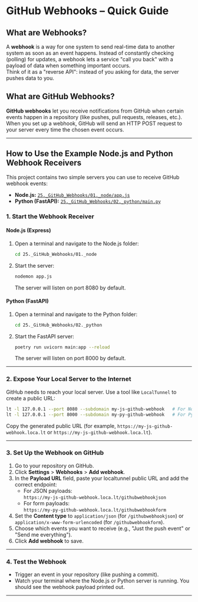 # GitHub Webhooks – Quick Guide

## What are Webhooks?

A **webhook** is a way for one system to send real-time data to another system as soon as an event happens. Instead of constantly checking (polling) for updates, a webhook lets a service "call you back" with a payload of data when something important occurs.  
Think of it as a "reverse API": instead of you asking for data, the server pushes data to you.

## What are GitHub Webhooks?

**GitHub webhooks** let you receive notifications from GitHub when certain events happen in a repository (like pushes, pull requests, releases, etc.).  
When you set up a webhook, GitHub will send an HTTP POST request to your server every time the chosen event occurs.

---

## How to Use the Example Node.js and Python Webhook Receivers

This project contains two simple servers you can use to receive GitHub webhook events:

- **Node.js:** [`25._GitHub_Webhooks/01._node/app.js`](25._GitHub_Webhooks/01._node/app.js)
- **Python (FastAPI):** [`25._GitHub_Webhooks/02._python/main.py`](25._GitHub_Webhooks/02._python/main.py)

### 1. Start the Webhook Receiver

#### **Node.js (Express)**
1. Open a terminal and navigate to the Node.js folder:
    ```sh
    cd 25._GitHub_Webhooks/01._node
    ```
2. Start the server:
    ```sh
    nodemon app.js
    ```
   The server will listen on port 8080 by default.

#### **Python (FastAPI)**
1. Open a terminal and navigate to the Python folder:
    ```sh
    cd 25._GitHub_Webhooks/02._python
    ```
2. Start the FastAPI server:
    ```sh
    poetry run uvicorn main:app --reload
    ```
   The server will listen on port 8000 by default.

---

### 2. Expose Your Local Server to the Internet

GitHub needs to reach your local server. Use a tool like `LocalTunnel` to create a public URL:

```sh
lt -l 127.0.0.1 --port 8080 --subdomain my-js-github-webhook   # For Node.js
lt -l 127.0.0.1 --port 8000 --subdomain my-py-github-webhook   # For Python
```

Copy the generated public URL (for example, `https://my-js-github-webhook.loca.lt` or `https://my-js-github-webhook.loca.lt`).

---

### 3. Set Up the Webhook on GitHub

1. Go to your repository on GitHub.
2. Click **Settings** > **Webhooks** > **Add webhook**.
3. In the **Payload URL** field, paste your localtunnel public URL and add the correct endpoint:
    - For JSON payloads:  
      `https://my-js-github-webhook.loca.lt/githubwebhookjson`
    - For form payloads:  
      `https://my-py-github-webhook.loca.lt/githubwebhookform`
4. Set the **Content type** to `application/json` (for `/githubwebhookjson`) or `application/x-www-form-urlencoded` (for `/githubwebhookform`).
5. Choose which events you want to receive (e.g., "Just the push event" or "Send me everything").
6. Click **Add webhook** to save.

---

### 4. Test the Webhook

- Trigger an event in your repository (like pushing a commit).
- Watch your terminal where the Node.js or Python server is running. You should see the webhook payload printed out.

---
